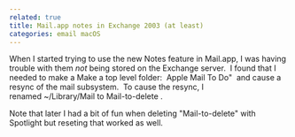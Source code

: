 ```yaml
---
related: true
title: Mail.app notes in Exchange 2003 (at least)
categories: email macOS
---
```

When I started trying to use the new Notes feature in Mail.app, I was having
trouble with them _not_ being stored on the Exchange server.  I found that I
needed to make a Make a top level folder:  Apple Mail To Do"  and cause a
resync of the mail subsystem.  To cause the resync, I renamed ~/Library/Mail
to Mail-to-delete .

Note that later I had a bit of fun when deleting "Mail-to-delete" with
Spotlight but reseting that worked as well.
